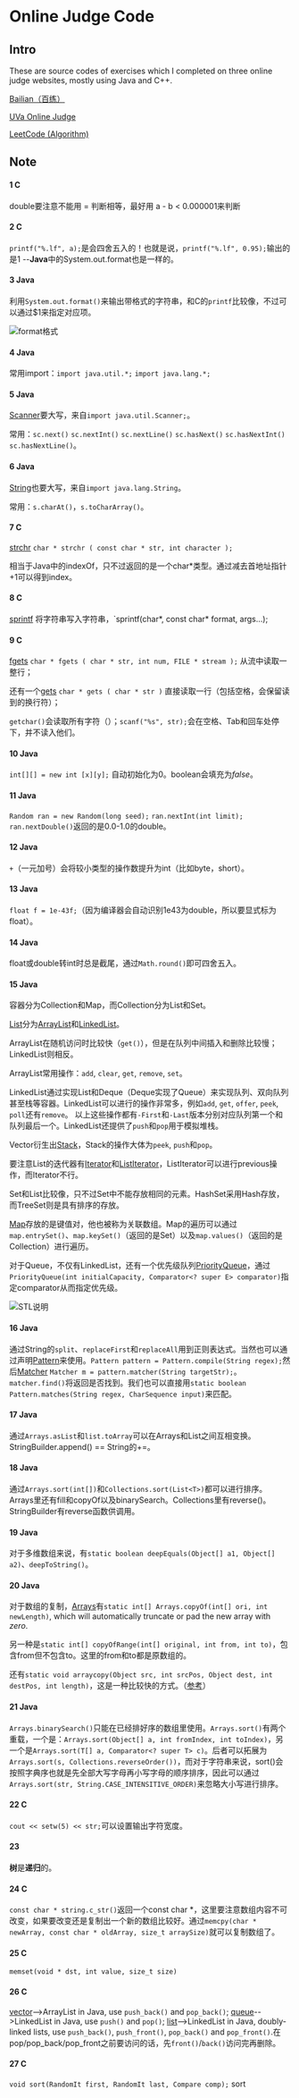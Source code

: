 # Online Judge Code

## Intro		
  		  
These are source codes of exercises which I completed on three online judge websites, mostly using Java and C++.
  		  
[Bailian（百练）](http://bailian.openjudge.cn/)
  		  
[UVa Online Judge](https://uva.onlinejudge.org/index.php?option=com_onlinejudge&Itemid=8&category=827)
  		  
[LeetCode (Algorithm)](code.com/problemset/algorithms/)

## Note

#### 1 C

double要注意不能用 = 判断相等，最好用 a - b < 0.000001来判断

#### 2 C

`printf("%.lf", a);`是会四舍五入的！也就是说，`printf("%.lf", 0.95);`输出的是1 --**Java**中的System.out.format也是一样的。

#### 3 Java

利用`System.out.format()`来输出带格式的字符串，和C的`printf`比较像，不过可以通过$1来指定对应项。

![format格式](http://7xr64j.com1.z0.glb.clouddn.com/code/snip_20160819114131.png)

#### 4 Java
 
常用import：`import java.util.*;` `import java.lang.*;`

#### 5 Java

[Scanner](https://docs.oracle.com/javase/7/docs/api/java/util/Scanner.html)要大写，来自`import java.util.Scanner;`。

常用：`sc.next()` `sc.nextInt()` `sc.nextLine()` `sc.hasNext()` `sc.hasNextInt()` `sc.hasNextLine()`。

#### 6 Java

[String](https://docs.oracle.com/javase/7/docs/api/java/lang/String.html)也要大写，来自`import java.lang.String`。

常用：`s.charAt()`，`s.toCharArray()`。

#### 7 C

[strchr](http://www.cplusplus.com/reference/cstring/strchr/) `char * strchr ( const char * str, int character );` 

相当于Java中的indexOf，只不过返回的是一个char*类型。通过减去首地址指针+1可以得到index。

#### 8 C  

[sprintf](http://www.cplusplus.com/reference/cstdio/sprintf/) 将字符串写入字符串，`sprintf(char*, const char* format, args...);

#### 9 C

[fgets](http://www.cplusplus.com/reference/cstdio/fgets/) `char * fgets ( char * str, int num, FILE * stream );` 从流中读取一整行；

还有一个[gets](http://www.cplusplus.com/reference/cstdio/gets/) `char * gets ( char * str )` 直接读取一行（包括空格，会保留读到的换行符）；

`getchar()`会读取所有字符（）；`scanf("%s", str);`会在空格、Tab和回车处停下，并不读入他们。

#### 10 Java

`int[][] = new int [x][y];` 自动初始化为0。boolean会填充为*false*。

#### 11 Java 

`Random ran = new Random(long seed);` `ran.nextInt(int limit);` `ran.nextDouble()`返回的是0.0-1.0的double。

#### 12 Java

 `+`（一元加号）会将较小类型的操作数提升为int（比如byte，short）。

#### 13 Java

`float f = 1e-43f;`（因为编译器会自动识别1e43为double，所以要显式标为float）。

#### 14 Java

float或double转int时总是截尾，通过`Math.round()`即可四舍五入。

#### 15 Java

容器分为Collection和Map，而Collection分为List和Set。

[List](https://docs.oracle.com/javase/7/docs/api/java/util/List.html)分为[ArrayList](https://docs.oracle.com/javase/7/docs/api/java/util/ArrayList.html)和[LinkedList](https://docs.oracle.com/javase/7/docs/api/java/util/LinkedList.html)。

ArrayList在随机访问时比较快（`get()`），但是在队列中间插入和删除比较慢；LinkedList则相反。

ArrayList常用操作：`add`, `clear`, `get`, `remove`, `set`。

LinkedList通过实现List<E>和Deque<E>（Deque<E>实现了Queue<E>）来实现队列、双向队列甚至栈等容器。LinkedList可以进行的操作非常多，例如`add`, `get`, `offer`, `peek`, `poll`还有`remove`。 以上这些操作都有`-First`和`-Last`版本分别对应队列第一个和队列最后一个。LinkedList还提供了`push`和`pop`用于模拟堆栈。

Vector衍生出[Stack](https://docs.oracle.com/javase/7/docs/api/java/util/Stack.html)，Stack的操作大体为`peek`, `push`和`pop`。

要注意List的迭代器有[Iterator](https://docs.oracle.com/javase/7/docs/api/java/util/Iterator.html)和[ListIterator](https://docs.oracle.com/javase/7/docs/api/java/util/ListIterator.html)，ListIterator可以进行previous操作，而Iterator不行。

Set和List比较像，只不过Set中不能存放相同的元素。HashSet采用Hash存放，而TreeSet则是具有排序的存放。

[Map](https://docs.oracle.com/javase/7/docs/api/java/util/Map.html)存放的是键值对，他也被称为关联数组。Map的遍历可以通过`map.entrySet()`、`map.keySet()`（返回的是Set）以及`map.values()`（返回的是Collection）进行遍历。

对于Queue，不仅有LinkedList，还有一个优先级队列[PriorityQueue](https://docs.oracle.com/javase/7/docs/api/java/util/PriorityQueue.html)，通过`PriorityQueue(int initialCapacity, Comparator<? super E> comparator)`指定comparator从而指定优先级。

![STL说明](http://7xr64j.com1.z0.glb.clouddn.com/16-8-25/STL.jpg)

#### 16 Java

通过String的`split`、`replaceFirst`和`replaceAll`用到正则表达式。当然也可以通过声明[Pattern](https://docs.oracle.com/javase/7/docs/api/java/util/regex/Pattern.html#sum)来使用。`Pattern pattern = Pattern.compile(String regex);`然后[Matcher](https://docs.oracle.com/javase/7/docs/api/java/util/regex/Matcher.html) `Matcher m = pattern.matcher(String targetStr);`。`matcher.find()`将返回是否找到。我们也可以直接用`static boolean Pattern.matches(String regex, CharSequence input)`来匹配。

#### 17 Java 

通过`Arrays.asList`和`list.toArray`可以在Arrays和List之间互相变换。StringBuilder.append() == String的+=。

#### 18 Java

通过`Arrays.sort(int[])`和`Collections.sort(List<T>)`都可以进行排序。Arrays里还有fill和copyOf以及binarySearch。Collections里有reverse()。StringBuilder有reverse函数供调用。

#### 19 Java

对于多维数组来说，有`static boolean deepEquals(Object[] a1, Object[] a2)`、`deepToString()`。

#### 20 Java

对于数组的复制，[Arrays](https://docs.oracle.com/javase/7/docs/api/java/util/Arrays.html)有`static int[] Arrays.copyOf(int[] ori, int newLength)`, which will automatically truncate or pad the new array with *zero*. 

另一种是`static int[] copyOfRange(int[] original, int from, int to)`，包含from但不包含to。这里的from和to都是原数组的。

还有`static void arraycopy(Object src, int srcPos, Object dest, int destPos, int length)`，这是一种比较快的方式。（[参考](https://docs.oracle.com/javase/7/docs/api/java/lang/System.html#arraycopy(java.lang.Object,%20int,%20java.lang.Object,%20int,%20int))）

#### 21 Java

`Arrays.binarySearch()`只能在已经排好序的数组里使用。`Arrays.sort()`有两个重载，一个是：`Arrays.sort(Object[] a, int fromIndex, int toIndex)`，另一个是`Arrays.sort(T[] a, Comparator<? super T> c)`。后者可以拓展为`Arrays.sort(s, Collections.reverseOrder())`，而对于字符串来说，sort()会按照字典序也就是先全部大写字母再小写字母的顺序排序，因此可以通过`Arrays.sort(str, String.CASE_INTENSITIVE_ORDER)`来忽略大小写进行排序。

#### 22 C 

`cout << setw(5) << str;`可以设置输出字符宽度。

#### 23  

**树**是**递归**的。

#### 24 C

`const char * string.c_str()`返回一个const char *，这里要注意数组内容不可改变，如果要改变还是复制出一个新的数组比较好。通过`memcpy(char * newArray, const char * oldArray, size_t arraySize)`就可以复制数组了。

#### 25 C

`memset(void * dst, int value, size_t size)`

#### 26 C

[vector](www.cplusplus.com/reference/vector/vector/)-->ArrayList in Java, use `push_back()` and `pop_back()`; [queue](http://www.cplusplus.com/reference/queue/queue/)-->LinkedList in Java, use `push()` and `pop()`; [list](http://www.cplusplus.com/reference/list/list/)-->LinkedList in Java, doubly-linked lists, use `push_back()`,  `push_front()`, `pop_back()` and `pop_front()`.在pop/pop_back/pop_front之前要访问的话，先`front()`/`back()`访问完再删除。

#### 27 C 

`void sort(RandomIt first, RandomIt last, Compare comp);` sort